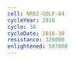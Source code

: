 ```yaml
---
cell: NR02-GOLF-04
cycleYear: 2016
cycle: 38
cycleDate: 2016-38
resistance: 326000
enlightened: 587000 
---
```

      